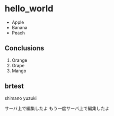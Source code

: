 # hello_world

- Apple
- Banana
- Peach

## Conclusions

1. Orange
1. Grape
1. Mango

## brtest

shimano yuzuki

サーバ上で編集したよ
もう一度サーバ上で編集したよ
